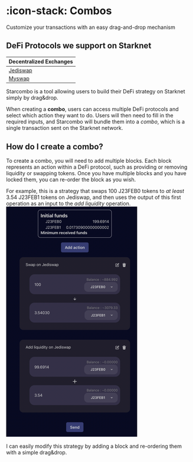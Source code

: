 # :icon-stack:  Combos 
Customize your transactions with an easy drag-and-drop mechanism

## DeFi Protocols we support on Starknet

| Decentralized Exchanges                         |
|-------------------------------------------------|
| [Jediswap]( https://app.testnet.jediswap.xyz/)  |
| [Myswap](https://www.myswap.xyz/)               |

Starcombo is a tool allowing users to build their DeFi strategy on Starknet simply by drag&drop.

When creating a __combo__, users can access multiple DeFi protocols and select which action they want to do.
Users will then need to fill in the required inputs, and Starcombo will bundle them into a _combo_, which is a single transaction
sent on the Starknet network.

## How do I create a combo? 

To create a combo, you will need to add multiple blocks. Each block represents an action within a DeFi protocol, such as providing or removing liquidity or swapping tokens.
Once you have multiple blocks and you have locked them, you can re-order the block as you wish.

For example, this is a strategy that swaps 100 J23FEB0 tokens to _at least_ 3.54 J23FEB1 tokens on Jediswap, and then uses the output of this first operation as an input to the _add liquidity_ operation.
![](assets/strategy_1.png)

I can easily modify this strategy by adding a block and re-ordering them with a simple drag&drop.